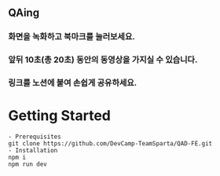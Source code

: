 ## QAing

### 화면을 녹화하고 북마크를 눌러보세요.

### 앞뒤 10초(총 20초) 동안의 동영상을 가지실 수 있습니다.

### 링크를 노션에 붙여 손쉽게 공유하세요.

# Getting Started
    - Prerequisites
    git clone https://github.com/DevCamp-TeamSparta/QAD-FE.git
    - Installation
    npm i
    npm run dev
